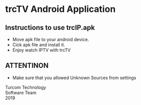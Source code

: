 # trcTV Android Application

## Instructions to use trcIP.apk

- Move apk file to your android device.
- Cick apk file and install it.
- Enjoy watch IPTV with trcTV


## ATTENTINON
- Make sure that you allowed Unknown Sources from settings

Turcom Technology
<br>
Software Team
<br>
2019